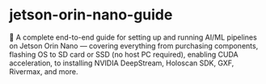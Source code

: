 # jetson-orin-nano-guide
🧠 A complete end-to-end guide for setting up and running AI/ML pipelines on Jetson Orin Nano — covering everything from purchasing components, flashing OS to SD card or SSD (no host PC required), enabling CUDA acceleration, to installing NVIDIA DeepStream, Holoscan SDK, GXF, Rivermax, and more.
